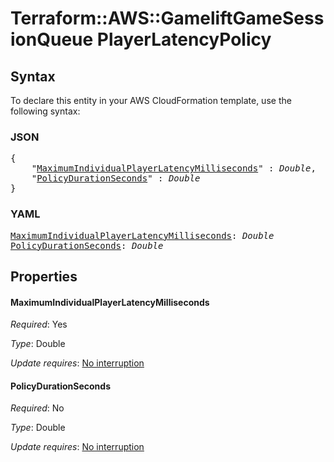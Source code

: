 # Terraform::AWS::GameliftGameSessionQueue PlayerLatencyPolicy

## Syntax

To declare this entity in your AWS CloudFormation template, use the following syntax:

### JSON

<pre>
{
    "<a href="#maximumindividualplayerlatencymilliseconds" title="MaximumIndividualPlayerLatencyMilliseconds">MaximumIndividualPlayerLatencyMilliseconds</a>" : <i>Double</i>,
    "<a href="#policydurationseconds" title="PolicyDurationSeconds">PolicyDurationSeconds</a>" : <i>Double</i>
}
</pre>

### YAML

<pre>
<a href="#maximumindividualplayerlatencymilliseconds" title="MaximumIndividualPlayerLatencyMilliseconds">MaximumIndividualPlayerLatencyMilliseconds</a>: <i>Double</i>
<a href="#policydurationseconds" title="PolicyDurationSeconds">PolicyDurationSeconds</a>: <i>Double</i>
</pre>

## Properties

#### MaximumIndividualPlayerLatencyMilliseconds

_Required_: Yes

_Type_: Double

_Update requires_: [No interruption](https://docs.aws.amazon.com/AWSCloudFormation/latest/UserGuide/using-cfn-updating-stacks-update-behaviors.html#update-no-interrupt)

#### PolicyDurationSeconds

_Required_: No

_Type_: Double

_Update requires_: [No interruption](https://docs.aws.amazon.com/AWSCloudFormation/latest/UserGuide/using-cfn-updating-stacks-update-behaviors.html#update-no-interrupt)

